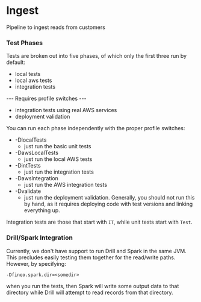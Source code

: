 # Ingest

Pipeline to ingest reads from customers

### Test Phases

Tests are broken out into five phases, of which only the first three run by default:

  * local tests
  * local aws tests
  * integration tests

 --- Requires profile switches ---
  
  * integration tests using real AWS services
  * deployment validation

You can run each phase independently with the proper profile switches:

  * -DlocalTests
    * just run the basic unit tests
  * -DawsLocalTests
    * just run the local AWS tests
  * -DintTests
    * just run the integration tests
  * -DawsIntegration
    * just run the AWS integration tests
  * -Dvalidate
    * just run the deployment validation. Generally, you should not run this by hand, as it requires deploying code with test versions and linking everything up.

Integration tests are those that start with ```IT```, while unit tests start with ```Test```.

### Drill/Spark Integration

Currently, we don't have support to run Drill and Spark in the same JVM. This precludes easily testing them together for the read/write paths. However, by specifying:

```
-Dfineo.spark.dir=<somedir>
```

when you run the tests, then Spark will write some output data to that directory while Drill will attempt to read records from that directory.

